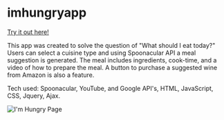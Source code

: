 # imhungryapp

[Try it out here!](https://brandenlanghals.github.io/imhungryapp/index.html)

This app was created to solve the question of "What should I eat today?" Users can select a cuisine type and using Spoonacular API a meal suggestion is generated. The meal includes ingredients, cook-time, and a video of how to prepare the meal. A button to purchase a suggested wine from Amazon is also a feature.


Tech used: Spoonacular, YouTube, and Google API's, HTML, JavaScript, CSS, Jquery, Ajax.


![I'm Hungry Page](/images/main.png)


